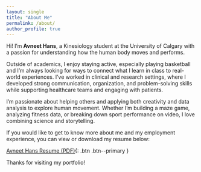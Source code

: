 ```yaml
---
layout: single
title: "About Me"
permalink: /about/
author_profile: true
---
```


Hi! I’m **Avneet Hans**, a Kinesiology student at the University of Calgary with a passion for understanding how the human body moves and performs.

Outside of academics, I enjoy staying active, especially playing basketball and I’m always looking for ways to connect what I learn in class to real-world experiences. I’ve worked in clinical and research settings, where I developed strong communication, organization, and problem-solving skills while supporting healthcare teams and engaging with patients.

I’m passionate about helping others and applying both creativity and data analysis to explore human movement. Whether I’m building a maze game, analyzing fitness data, or breaking down sport performance on video, I love combining science and storytelling.

If you would like to get to know more about me and my employment experience, you can view or download my resume below: 

[Avneet Hans Resume (PDF)](/assets/files/Avneet-Hans-Resume.pdf){: .btn .btn--primary }

Thanks for visiting my portfolio!
